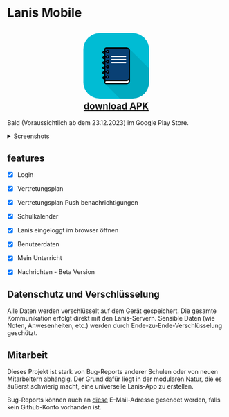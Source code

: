 # Lanis Mobile
## <a href="https://github.com/alessioC42/lanis-mobile/releases/latest"><div style="text-align: center;"><img src="app/assets/icon.png" width="30%" style="border-radius: 25%"><br>download APK</div></a>
Bald (Voraussichtlich ab dem 23.12.2023) im Google Play Store.

<details>
  <summary>Screenshots</summary>
<div style="text-align: center;">
    <a href="screenshots/Screenshot_1702113982.png">
      <img src="screenshots/Screenshot_1702113982.png" width="250" >
    </a>
    <a href="screenshots/Screenshot_1702114019.png">
      <img src="screenshots/Screenshot_1702114019.png" width="250" >
    </a>
    <a href="screenshots/Screenshot_1702114051.png">
      <img src="screenshots/Screenshot_1702114051.png" width="250" >
    </a>
    <a href="screenshots/Screenshot_1702114070.png">
      <img src="screenshots/Screenshot_1702114070.png" width="250" >
    </a>
    <a href="screenshots/Screenshot_1702114093.png">
      <img src="screenshots/Screenshot_1702114093.png" width="250" >
    </a>
    <a href="screenshots/Screenshot_1702114119.png">
      <img src="screenshots/Screenshot_1702114119.png" width="250" >
    </a>
    <a href="screenshots/Conversations_Overview.png">
      <img src="screenshots/Conversations_Overview.png" width="250" >
    </a>
    <a href="screenshots/Conversation_Details.png">
      <img src="screenshots/Conversation_Details.png" width="250" >
    </a>
</div>
</details>





## features
- [x] Login
- [x] Vertretungsplan
- [x] Vertretungsplan Push benachrichtigungen
- [x] Schulkalender
- [x] Lanis eingeloggt im browser öffnen
- [x] Benutzerdaten
- [x] Mein Unterricht
- [x] Nachrichten - Beta Version


## Datenschutz und Verschlüsselung
Alle Daten werden verschlüsselt auf dem Gerät gespeichert. Die gesamte Kommunikation erfolgt direkt mit den Lanis-Servern.
Sensible Daten (wie Noten, Anwesenheiten, etc.) werden durch Ende-zu-Ende-Verschlüsselung geschützt.


## Mitarbeit
Dieses Projekt ist stark von Bug-Reports anderer Schulen oder von neuen Mitarbeitern abhängig. Der Grund dafür liegt in
der modularen Natur, die es äußerst schwierig macht, eine universelle Lanis-App zu erstellen.

Bug-Reports können auch an <a href="mailto:alessioc42.dev@gmail.com">diese</a> E-Mail-Adresse gesendet werden, falls kein Github-Konto vorhanden ist.
